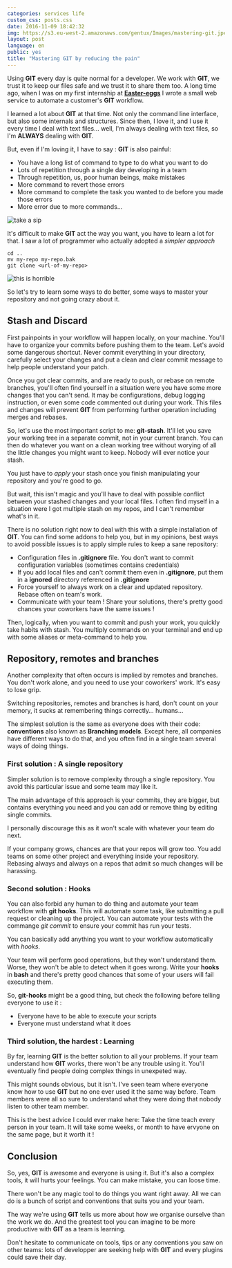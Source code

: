 ```yaml
---
categories: services life
custom_css: posts.css
date: 2016-11-09 18:42:32
img: https://s3.eu-west-2.amazonaws.com/gentux/Images/mastering-git.jpeg
layout: post
language: en
public: yes
title: "Mastering GIT by reducing the pain"
---
```


Using **GIT** every day is quite normal for a developer. We work with **GIT**,
we trust it to keep our files safe and we trust it to share them too. A long
time ago, when I was on my first internship at
[**Easter-eggs**](https://easter-eggs.com/) I wrote a small web service to
automate a customer's **GIT** workflow.

I learned a lot about **GIT** at that time. Not only the command line interface,
but also some internals and structures. Since then, I love it, and I use it
every time I deal with text files… well, I'm always dealing with text files, so
I'm **ALWAYS** dealing with **GIT**.

But, even if I'm loving it, I have to say : **GIT** is also painful:

* You have a long list of command to type to do what you want to do
* Lots of repetition through a single day developing in a team
* Through repetition, us, poor human beings, make mistakes
* More command to revert those errors
* More command to complete the task you wanted to de before you made those
  errors
* More error due to more commands…

![take a sip](https://www.gizmodo.in/photo/47475817.cms)

It's difficult to make **GIT** act the way you want, you have to learn a lot for
that. I saw a lot of programmer who actually adopted a *simpler approach*

```
cd ..
mv my-repo my-repo.bak
git clone <url-of-my-repo>
```

![this is horrible](https://media.giphy.com/media/t3iWR3dkTsW9q/giphy.gif)

So let's try to learn some ways to do better, some ways to master your
repository and not going crazy about it.

## Stash and Discard

First painpoints in your workflow will happen locally, on your machine. You'll
have to organize your commits before pushing them to the team. Let's avoid some
dangerous shortcut. Never commit everything in your directory, carefully select
your changes and put a clean and clear commit message to help people understand
your patch.

Once you got clear commits, and are ready to push, or rebase on remote branches,
you'll often find yourself in a situation were you have some more changes that
you can't send. It may be configurations, debug logging instruction, or even
some code commented out during your work. This files and changes will prevent
**GIT** from performing further operation including merges and rebases.

So, let's use the most important script to me: **git-stash**. It'll let you save
your working tree in a separate commit, not in your current branch. You can then
do whatever you want on a clean working tree without worying of all the little
changes you might want to keep. Nobody will ever notice your stash.

You just have to *apply* your stash once you finish manipulating your repository
and you're good to go.

But wait, this isn't magic and you'll have to deal with possible conflict
between your stashed changes and your local files. I often find myself in a
situation were I got multiple stash on my repos, and I can't remember what's in
it.

There is no solution right now to deal with this with a simple installation of
**GIT**. You can find some addons to help you, but in my opinions, best ways to
avoid possible issues is to apply simple rules to keep a sane repository:

* Configuration files in **.gitignore** file. You don't want to commit
  configuration variables (sometimes contains credentials)
* If you add local files and can't commit them even in **.gitignore**, put them
  in a **ignored** directory referenced in **.gitignore**
* Force yourself to always work on a clear and updated repository. Rebase often
  on team's work.
* Communicate with your team ! Share your solutions, there's pretty good chances
  your coworkers have the same issues !

Then, logically, when you want to commit and push your work, you quickly take
habits with stash. You multiply commands on your terminal and end up with some
aliases or meta-command to help you.

## Repository, remotes and branches

Another complexity that often occurs is implied by remotes and branches. You
don't work alone, and you need to use your coworkers' work. It's easy to lose
grip.

Switching repositories, remotes and branches is hard, don't count on your
memory, it sucks at remembering things correctly… humans…

The simplest solution is the same as everyone does with their code:
**conventions** also known as **Branching models**. Except here, all companies
have different ways to do that, and you often find in a single team several ways
of doing things.

### First solution : A single repository

Simpler solution is to remove complexity through a single repository. You avoid
this particular issue and some team may like it.

The main advantage of this approach is your commits, they are bigger, but
contains everything you need and you can add or remove thing by editing single
commits.

I personally discourage this as it won't scale with whatever your team do next.

If your company grows, chances are that your repos will grow too. You add teams
on some other project and everything inside your repository. Rebasing always and
always on a repos that admit so much changes will be harassing.

### Second solution : Hooks

You can also forbid any human to do thing and automate your team workflow with
**git hooks**. This will automate some task, like submitting a pull request or
cleaning up the project. You can automate your tests with the commange *git
commit* to ensure your commit has run your tests.

You can basically add anything you want to your workflow automatically with
*hooks*.

Your team will perform good operations, but they won't understand them. Worse,
they won't be able to detect when it goes wrong. Write your **hooks** in
**bash** and there's pretty good chances that some of your users will fail
executing them.

So, **git-hooks** might be a good thing, but check the following before telling
everyone to use it :

* Everyone have to be able to execute your scripts
* Everyone must understand what it does

### Third solution, the hardest : Learning

By far, learning **GIT** is the better solution to all your problems. If your
team understand how **GIT** works, there won't be any trouble using it. You'll
eventually find people doing complex things in unexpeted way.

This might sounds obvious, but it isn't. I've seen team where everyone know how
to use **GIT** but no one ever used it the same way before. Team members were
all so sure to understand what they were doing that nobody listen to other team
member.

This is the best advice I could ever make here: Take the time teach every person
in your team. It will take some weeks, or month to have ervyone on the same
page, but it worth it !

## Conclusion

So, yes, **GIT** is awesome and everyone is using it. But it's also a complex
tools, it will hurts your feelings. You can make mistake, you can loose time.

There won't be any magic tool to do things you want right away. All we can do is
a bunch of script and conventions that suits you and your team.

The way we're using **GIT** tells us more about how we organise ourselve than
the work we do. And the greatest tool you can imagine to be more productive with
**GIT** as a team is learning.

Don't hesitate to communicate on tools, tips or any conventions you saw on other
teams: lots of developper are seeking help with **GIT** and every plugins could
save their day.
